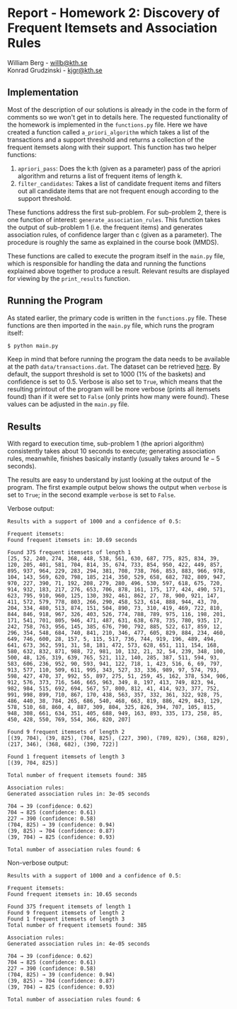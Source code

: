 # Report - Homework 2: Discovery of Frequent Itemsets and Association Rules
William Berg - willb@kth.se \
Konrad Grudzinski - kjgr@kth.se

## Implementation
Most of the description of our solutions is already in the code in the form of comments so we won't get in to details here. The requested functionality of the homework is implemented in the `functions.py` file. Here we have created a function called `a_priori_algorithm` which takes a list of the transactions and a support threshold and returns a collection of the frequent itemsets along with their support. This function has two helper functions:

1. `apriori_pass`: Does the k:th (given as a parameter) pass of the apriori algorithm and returns a list of frequent items of length k.
2. `filter_candidates`: Takes a list of candidate frequent items and filters out all candidate items that are not frequent enough according to the support threshold.

These functions address the first sub-problem. For sub-problem 2, there is one function of interest: `generate_association_rules`. This function takes the output of sub-problem 1 (i.e. the frequent items) and generates association rules, of confidence larger than c (given as a parameter). The procedure is roughly the same as explained in the course book (MMDS).

These functions are called to execute the program itself in the `main.py` file, which is responsible for handling the data and running the functions explained above together to produce a result. Relevant results are displayed for viewing by the `print_results` function.

## Running the Program
As stated earlier, the primary code is written in the `functions.py` file. These functions are then imported in the `main.py` file, which runs the program itself:
```bash
$ python main.py
```
Keep in mind that before running the program the data needs to be available at the path `data/transactions.dat`. The dataset can be retrieved [here](https://canvas.kth.se/courses/42990/files/6945385). By default, the support threshold is set to 1000 (1% of the baskets) and confidence is set to 0.5. Verbose is also set to `True`, which means that the resulting printout of the program will be more verbose (prints all itemsets found) than if it were set to `False` (only prints how many were found). These values can be adjusted in the `main.py` file.

## Results
With regard to execution time, sub-problem 1 (the apriori algorithm) consistently takes about 10 seconds to execute; generating association rules, meanwhile, finishes basically instantly (usually takes around $1e-5$ seconds).

The results are easy to understand by just looking at the output of the program. The first example output below shows the output when `verbose` is set to `True`; in the second example `verbose` is set to `False`.

Verbose output:
```
Results with a support of 1000 and a confidence of 0.5:

Frequent itemsets:
Found frequent itemsets in: 10.69 seconds

Found 375 frequent itemsets of length 1
[25, 52, 240, 274, 368, 448, 538, 561, 630, 687, 775, 825, 834, 39, 120, 205, 401, 581, 704, 814, 35, 674, 733, 854, 950, 422, 449, 857, 895, 937, 964, 229, 283, 294, 381, 708, 738, 766, 853, 883, 966, 978, 104, 143, 569, 620, 798, 185, 214, 350, 529, 658, 682, 782, 809, 947, 970, 227, 390, 71, 192, 208, 279, 280, 496, 530, 597, 618, 675, 720, 914, 932, 183, 217, 276, 653, 706, 878, 161, 175, 177, 424, 490, 571, 623, 795, 910, 960, 125, 130, 392, 461, 862, 27, 78, 900, 921, 147, 411, 572, 579, 778, 803, 266, 290, 458, 523, 614, 888, 944, 43, 70, 204, 334, 480, 513, 874, 151, 504, 890, 73, 310, 419, 469, 722, 810, 844, 846, 918, 967, 326, 403, 526, 774, 788, 789, 975, 116, 198, 201, 171, 541, 701, 805, 946, 471, 487, 631, 638, 678, 735, 780, 935, 17, 242, 758, 763, 956, 145, 385, 676, 790, 792, 885, 522, 617, 859, 12, 296, 354, 548, 684, 740, 841, 210, 346, 477, 605, 829, 884, 234, 460, 649, 746, 600, 28, 157, 5, 115, 517, 736, 744, 919, 196, 489, 494, 641, 673, 362, 591, 31, 58, 181, 472, 573, 628, 651, 111, 154, 168, 580, 632, 832, 871, 988, 72, 981, 10, 132, 21, 32, 54, 239, 348, 100, 500, 48, 126, 319, 639, 765, 521, 112, 140, 285, 387, 511, 594, 93, 583, 606, 236, 952, 90, 593, 941, 122, 718, 1, 423, 516, 6, 69, 797, 913, 577, 110, 509, 611, 995, 343, 527, 33, 336, 989, 97, 574, 793, 598, 427, 470, 37, 992, 55, 897, 275, 51, 259, 45, 162, 378, 534, 906, 912, 576, 373, 716, 546, 665, 963, 349, 8, 197, 413, 749, 823, 94, 982, 984, 515, 692, 694, 567, 57, 800, 812, 41, 414, 923, 377, 752, 991, 998, 899, 710, 867, 170, 438, 563, 357, 332, 361, 322, 928, 75, 486, 440, 38, 784, 265, 686, 540, 468, 663, 819, 886, 429, 843, 129, 578, 510, 68, 860, 4, 887, 309, 804, 325, 826, 394, 707, 105, 815, 948, 308, 661, 634, 351, 405, 688, 949, 163, 893, 335, 173, 258, 85, 450, 428, 550, 769, 554, 366, 820, 207]

Found 9 frequent itemsets of length 2
[(39, 704), (39, 825), (704, 825), (227, 390), (789, 829), (368, 829), (217, 346), (368, 682), (390, 722)]

Found 1 frequent itemsets of length 3
[(39, 704, 825)]

Total number of frequent itemsets found: 385

Association rules:
Generated association rules in: 3e-05 seconds

704 → 39 (confidence: 0.62)
704 → 825 (confidence: 0.61)
227 → 390 (confidence: 0.58)
(704, 825) → 39 (confidence: 0.94)
(39, 825) → 704 (confidence: 0.87)
(39, 704) → 825 (confidence: 0.93)

Total number of association rules found: 6
```

Non-verbose output:
```
Results with a support of 1000 and a confidence of 0.5:

Frequent itemsets:
Found frequent itemsets in: 10.65 seconds

Found 375 frequent itemsets of length 1
Found 9 frequent itemsets of length 2
Found 1 frequent itemsets of length 3
Total number of frequent itemsets found: 385

Association rules:
Generated association rules in: 4e-05 seconds

704 → 39 (confidence: 0.62)
704 → 825 (confidence: 0.61)
227 → 390 (confidence: 0.58)
(704, 825) → 39 (confidence: 0.94)
(39, 825) → 704 (confidence: 0.87)
(39, 704) → 825 (confidence: 0.93)

Total number of association rules found: 6
```
